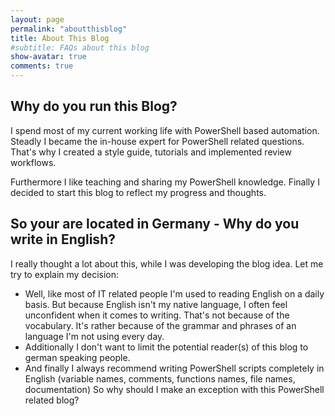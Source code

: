 ```yaml
---
layout: page
permalink: "aboutthisblog"
title: About This Blog
#subtitle: FAQs about this blog
show-avatar: true
comments: true
---
```


## <i class="fa fa-question-circle" aria-hidden="true"></i> Why do you run this Blog?

I spend most of my current working life with PowerShell based automation. Steadly I became the in-house
expert for PowerShell related questions. That's why I created a style guide, tutorials and implemented review workflows.

Furthermore I like teaching and sharing my PowerShell knowledge. Finally I decided to start this blog to reflect my
progress and thoughts.

## <i class="fa fa-question-circle" aria-hidden="true"></i> So your are located in Germany - Why do you write in English?

I really thought a lot about this, while I was developing the blog idea. Let me try to explain my decision:

- Well, like most of IT related people I'm used to reading English on a daily basis. But because English isn't my native
  language, I often feel unconfident when it comes to writing. That's not because of the vocabulary.
  It's rather because of the grammar and phrases of an language I'm not using every day.
- Additionally I don't want to limit the potential reader(s) of this blog to german speaking people.
- And finally I always recommend writing PowerShell scripts completely in English (variable names, comments, functions names, file names, documentation)
  So why should I make an exception with this PowerShell related blog?

